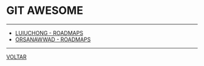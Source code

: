 # GIT AWESOME

---

* [LUIUCHONG - ROADMAPS](https://github.com/liuchong/awesome-roadmaps)
* [ORSANAWWAD - ROADMAPS](https://github.com/orsanawwad/awesome-roadmaps)

---

[VOLTAR](AWESOME.md)
